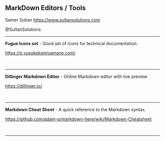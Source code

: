 ## MarkDown Editors / Tools 

Samer Sultan
https://www.sultansolutions.com

@SultanSolutions

---


**Fugue Icons set** - Good set of icons for technical documentation. 

https://p.yusukekamiyamane.com/

&nbsp;
&nbsp;

---

**Dillinger Markdown Editor** - Online Markdown editor with live preview

https://dillinger.io/

&nbsp;
&nbsp;

---

**Markdown Cheat Sheet** - A quick reference to the Markdown syntax.

https://github.com/adam-p/markdown-here/wiki/Markdown-Cheatsheet

&nbsp;
&nbsp;

---
